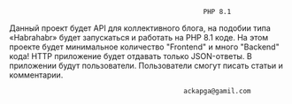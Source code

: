                                                      PHP 8.1
                                                                  
Данный проект будет API для коллективного блога, на подобии типа «Habrahabr» будет запускаться и работать на PHP 8.1 коде. На этом проекте будет минимальное количество "Frontend" и много "Backend" кода! HTTP приложение будет отдавать только JSON-ответы. 
В приложении будут пользователи. Пользователи смогут писать статьи и комментарии.

                                                ackapga@gamil.com